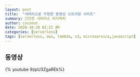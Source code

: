 ```yaml
---
layout: post
title:  "서버리스로 구현한 동영상 스트리밍 사이트"
summary: 간단한 서버리스 아키텍처
author: coconut
date: 2020-10-28 02:21 AM
categories: [serverless]
tags: [serverless, aws, lambda, s3, microservice,javascript]
---
```


## 동영상

{% youtube 9zpU3ZgaREk%}


